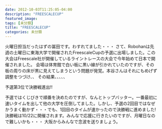 ```yaml
---
date: 2012-10-03T11:25:05-04:00
description: "FREESCALECUP"
featured_image: 
tags: [未分類]
title: "FREESCALECUP"
categories: 未分類
---
```


火曜日担当だったはずの冨田です。わすれてました・・・
さて、Robohanは先週の土曜日に東海大学で開催されたFreescaleCupの予選に出場しました。この大会はFreescale社が開催しているライントレースの大会で今年始めて日本で開催されました。
会場は体育館で白い板に黒い線が引かれていたのですが、その板の周りの床が黒に見えてしまうという問題が発覚。本谷さんはそれにもめげず調整をつづけ、、
その結果、、、、、
 
予選第3位で決勝戦進出!!
 
予選ではくじびきで順番を決めたのですが、なんとトップバッター。一番最初に速いタイムを出して他の大学を圧倒してました。しかし、予選の2回目ではなぜかうまく動かず・・・でも、1回目のタイムが速かったので決勝戦に進めました!
決勝戦は10/22に開催されます。みんなで応援に行きたいのですが、月曜日なので難しいかも・・・
大阪からみんなで念波を送りましょう。
